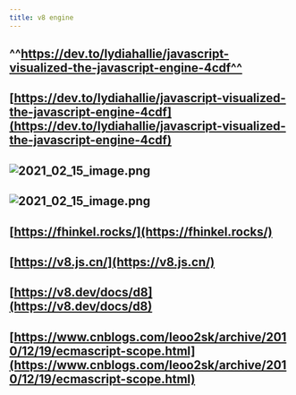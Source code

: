 ```yaml
---
title: v8 engine
---
```


## ^^https://dev.to/lydiahallie/javascript-visualized-the-javascript-engine-4cdf^^
## [https://dev.to/lydiahallie/javascript-visualized-the-javascript-engine-4cdf](https://dev.to/lydiahallie/javascript-visualized-the-javascript-engine-4cdf)
##
##
##
##
## ![2021_02_15_image.png](https://cdn.logseq.com/%2F7aa8ab99-753a-4230-847b-43a1c3a3ef47a487d6e4-22df-4de9-827d-f4e653a911b72021_02_15_image.png?Expires=4766955743&Signature=Gd0bvMkKWYZF9JJkaikU-mhb5hj-djfbUwMsJKcwD9Xv-yXK92Vlr2yejPXusMI-tFMnHphaFyQ1~pZrBQlawoHIJdIF8mc5qCn6WL3mC~C68vYdJNlb4~eKZoQUdsyuiSaNnpBPTzok8rDlCiXTsPMcARMbIEtouAENAi1TF-CvHLYTpGnDvwqirhQJ3ceuZicTwW5ch8Vrc8umuHQP8znfP5kLmg7M05CVeqKiT0mrFw86qu-XaBWOnXvYgJybGgfcBoVle8JGU69QY1Q-XwCVj~ighpHRp9fGYBryz39PkChJ~QLgGhN8r4o4tCppIB-X~GWzjqt~LD3d~Y6hCw__&Key-Pair-Id=APKAJE5CCD6X7MP6PTEA)
## ![2021_02_15_image.png](https://cdn.logseq.com/%2F7aa8ab99-753a-4230-847b-43a1c3a3ef47c52ca8fc-62ab-494b-a79c-28d864b0817e2021_02_15_image.png?Expires=4766953861&Signature=fzovCqvcbRG5utOl2uJtq7PyiQvUw79w-is~iD8gOtWzH6ZrrU8M5FVXJ4RuPI5BxwGwJqco2E8Lco0ckv5KDLPLTwnYDOJ4IIve0vey4nYQRY56sVUSthViwaf~GqFsGG6yAGf92XuKl3uksrsRp-8VksPbd9BjZjNn1C4qJa3jkcLKZ5qLz6xqcT2gmFRABHPidpouuh1qd3Vhnj8fB8qCHmHSPpJYAiKph-vYeL81pmNGoeleK2PPkilT9~Dvpt2S1G3cDBHIynHnwenIgNzF2vYfkG41dEguC1bHJvUG4IqJ-jCvgA8MIp5PUR33XJ6gaxOEBo2GlYjuzRGtug__&Key-Pair-Id=APKAJE5CCD6X7MP6PTEA)
## [https://fhinkel.rocks/](https://fhinkel.rocks/)
## [https://v8.js.cn/](https://v8.js.cn/)
## [https://v8.dev/docs/d8](https://v8.dev/docs/d8)
## [https://www.cnblogs.com/leoo2sk/archive/2010/12/19/ecmascript-scope.html](https://www.cnblogs.com/leoo2sk/archive/2010/12/19/ecmascript-scope.html)
